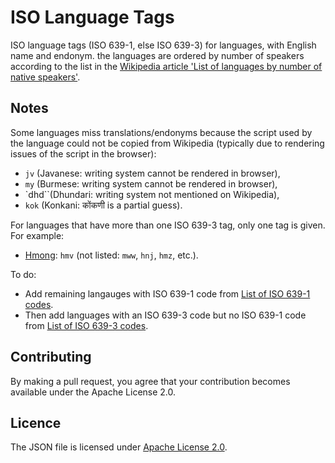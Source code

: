 # ISO Language Tags

ISO language tags (ISO 639-1, else ISO 639-3) for languages, with English name and endonym.
the languages are ordered by number of speakers according to the list in the
[Wikipedia article 'List of languages by number of native speakers'](https://en.wikipedia.org/wiki/List_of_languages_by_number_of_native_speakers).

## Notes
Some languages miss translations/endonyms because the script used by the language could not be copied from Wikipedia (typically due to rendering issues of the script in the browser):

* `jv` (Javanese: writing system cannot be rendered in browser),
* `my` (Burmese: writing system cannot be rendered in browser),
* `dhd``(Dhundari: writing system not mentioned on Wikipedia),
* `kok` (Konkani: कोंकणी is a partial guess).

For languages that have more than one ISO 639-3 tag, only one tag is given. For example:

* [Hmong](https://en.wikipedia.org/wiki/Hmong_language): `hmv` (not listed: `mww`, `hnj`, `hmz`, etc.).

To do:
* Add remaining langauges with ISO 639-1 code from [List of ISO 639-1 codes](https://en.wikipedia.org/wiki/List_of_ISO_639-1_codes).
* Then add languages with an ISO 639-3 code but no ISO 639-1 code from [List of ISO 639-3 codes](https://en.wikipedia.org/wiki/List_of_ISO_639-3_codes).

## Contributing

By making a pull request, you agree that your contribution becomes available under the
Apache License 2.0.

## Licence
The JSON file is licensed under
[Apache License 2.0](https://www.apache.org/licenses/LICENSE-2.0).
